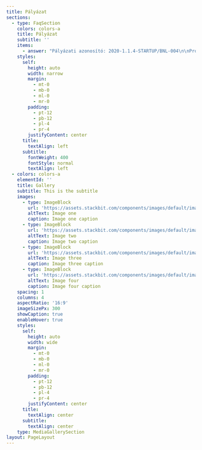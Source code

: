 ```yaml
---
title: Pályázat
sections:
  - type: FaqSection
    colors: colors-a
    title: Pályázat
    subtitle: ''
    items:
      - answer: "Pályázati azonosító: 2020-1.1.4-STARTUP/BNL-004\n\nProjekt címe:\_Appartman szálláshelykezelő szoftver fejlesztése és piacra vitele\n\nStartup neve:\_Appartman PMS Technologies Kft.\n\nProjekt szerződött támogatási összege: 28.800.000 Ft\n\nProjekt szerződött összköltsége: 36.000.000 Ft\n\nProjekt megvalósítási időszaka: 2021.11.01. - 2022.07.01.\n\nProjekt rövid összefogalása:\_Az Appartman egy felhasználóbarát szálláshelykezelő szoftver (PMS – Property management system), amely segíti a szálláshely tulajdonosokat vendégeik kötelező adminisztrációjában és kényelmi funkciókkal könnyíti meg a napi munkavégzést.\n\n\n\n![](/images/Ke%CC%81pernyo%CC%8Bfoto%CC%81%202022-03-29%20-%209.56.24.png)\n"
    styles:
      self:
        height: auto
        width: narrow
        margin:
          - mt-0
          - mb-0
          - ml-0
          - mr-0
        padding:
          - pt-12
          - pb-12
          - pl-4
          - pr-4
        justifyContent: center
      title:
        textAlign: left
      subtitle:
        fontWeight: 400
        fontStyle: normal
        textAlign: left
  - colors: colors-a
    elementId: ''
    title: Gallery
    subtitle: This is the subtitle
    images:
      - type: ImageBlock
        url: 'https://assets.stackbit.com/components/images/default/image-1.jpeg'
        altText: Image one
        caption: Image one caption
      - type: ImageBlock
        url: 'https://assets.stackbit.com/components/images/default/image-2.jpeg'
        altText: Image two
        caption: Image two caption
      - type: ImageBlock
        url: 'https://assets.stackbit.com/components/images/default/image-3.jpeg'
        altText: Image three
        caption: Image three caption
      - type: ImageBlock
        url: 'https://assets.stackbit.com/components/images/default/image-4.jpeg'
        altText: Image four
        caption: Image four caption
    spacing: 1
    columns: 4
    aspectRatio: '16:9'
    imageSizePx: 300
    showCaption: true
    enableHover: true
    styles:
      self:
        height: auto
        width: wide
        margin:
          - mt-0
          - mb-0
          - ml-0
          - mr-0
        padding:
          - pt-12
          - pb-12
          - pl-4
          - pr-4
        justifyContent: center
      title:
        textAlign: center
      subtitle:
        textAlign: center
    type: MediaGallerySection
layout: PageLayout
---
```

